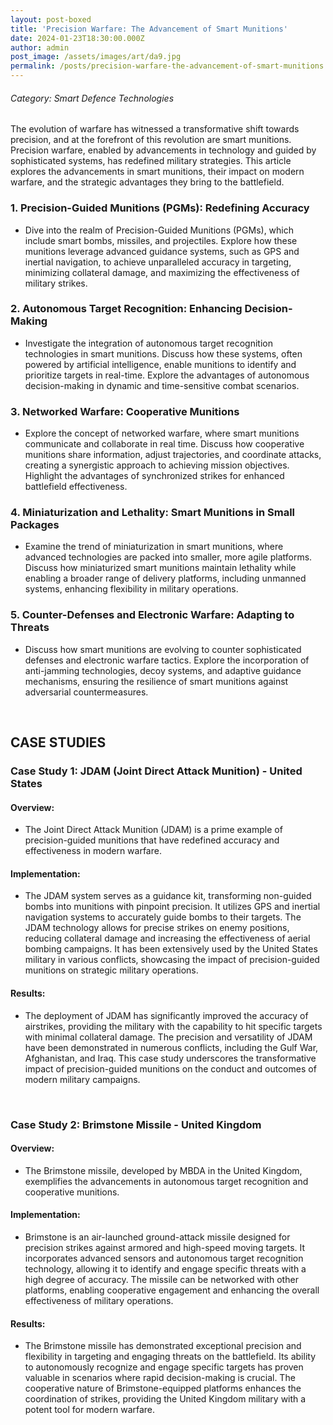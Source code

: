 ```yaml
---
layout: post-boxed
title: 'Precision Warfare: The Advancement of Smart Munitions'
date: 2024-01-23T18:30:00.000Z
author: admin
post_image: /assets/images/art/da9.jpg
permalink: /posts/precision-warfare-the-advancement-of-smart-munitions
---
```


###### Category: Smart Defence Technologies

The evolution of warfare has witnessed a transformative shift towards precision, and at the forefront of this revolution are smart munitions. Precision warfare, enabled by advancements in technology and guided by sophisticated systems, has redefined military strategies. This article explores the advancements in smart munitions, their impact on modern warfare, and the strategic advantages they bring to the battlefield.

### 1. Precision-Guided Munitions (PGMs): Redefining Accuracy

* Dive into the realm of Precision-Guided Munitions (PGMs), which include smart bombs, missiles, and projectiles. Explore how these munitions leverage advanced guidance systems, such as GPS and inertial navigation, to achieve unparalleled accuracy in targeting, minimizing collateral damage, and maximizing the effectiveness of military strikes.

### 2. Autonomous Target Recognition: Enhancing Decision-Making

* Investigate the integration of autonomous target recognition technologies in smart munitions. Discuss how these systems, often powered by artificial intelligence, enable munitions to identify and prioritize targets in real-time. Explore the advantages of autonomous decision-making in dynamic and time-sensitive combat scenarios.

### 3. Networked Warfare: Cooperative Munitions

* Explore the concept of networked warfare, where smart munitions communicate and collaborate in real time. Discuss how cooperative munitions share information, adjust trajectories, and coordinate attacks, creating a synergistic approach to achieving mission objectives. Highlight the advantages of synchronized strikes for enhanced battlefield effectiveness.

### 4. Miniaturization and Lethality: Smart Munitions in Small Packages

* Examine the trend of miniaturization in smart munitions, where advanced technologies are packed into smaller, more agile platforms. Discuss how miniaturized smart munitions maintain lethality while enabling a broader range of delivery platforms, including unmanned systems, enhancing flexibility in military operations.

### 5. Counter-Defenses and Electronic Warfare: Adapting to Threats

* Discuss how smart munitions are evolving to counter sophisticated defenses and electronic warfare tactics. Explore the incorporation of anti-jamming technologies, decoy systems, and adaptive guidance mechanisms, ensuring the resilience of smart munitions against adversarial countermeasures.

<br>

## CASE STUDIES

### Case Study 1: JDAM (Joint Direct Attack Munition) - United States

#### Overview:

* The Joint Direct Attack Munition (JDAM) is a prime example of precision-guided munitions that have redefined accuracy and effectiveness in modern warfare.

#### Implementation:

* The JDAM system serves as a guidance kit, transforming non-guided bombs into munitions with pinpoint precision. It utilizes GPS and inertial navigation systems to accurately guide bombs to their targets. The JDAM technology allows for precise strikes on enemy positions, reducing collateral damage and increasing the effectiveness of aerial bombing campaigns. It has been extensively used by the United States military in various conflicts, showcasing the impact of precision-guided munitions on strategic military operations.

#### Results:

* The deployment of JDAM has significantly improved the accuracy of airstrikes, providing the military with the capability to hit specific targets with minimal collateral damage. The precision and versatility of JDAM have been demonstrated in numerous conflicts, including the Gulf War, Afghanistan, and Iraq. This case study underscores the transformative impact of precision-guided munitions on the conduct and outcomes of modern military campaigns.

<br>

### Case Study 2: Brimstone Missile - United Kingdom

#### Overview:

* The Brimstone missile, developed by MBDA in the United Kingdom, exemplifies the advancements in autonomous target recognition and cooperative munitions.

#### Implementation:

* Brimstone is an air-launched ground-attack missile designed for precision strikes against armored and high-speed moving targets. It incorporates advanced sensors and autonomous target recognition technology, allowing it to identify and engage specific threats with a high degree of accuracy. The missile can be networked with other platforms, enabling cooperative engagement and enhancing the overall effectiveness of military operations.

#### Results:

* The Brimstone missile has demonstrated exceptional precision and flexibility in targeting and engaging threats on the battlefield. Its ability to autonomously recognize and engage specific targets has proven valuable in scenarios where rapid decision-making is crucial. The cooperative nature of Brimstone-equipped platforms enhances the coordination of strikes, providing the United Kingdom military with a potent tool for modern warfare.
